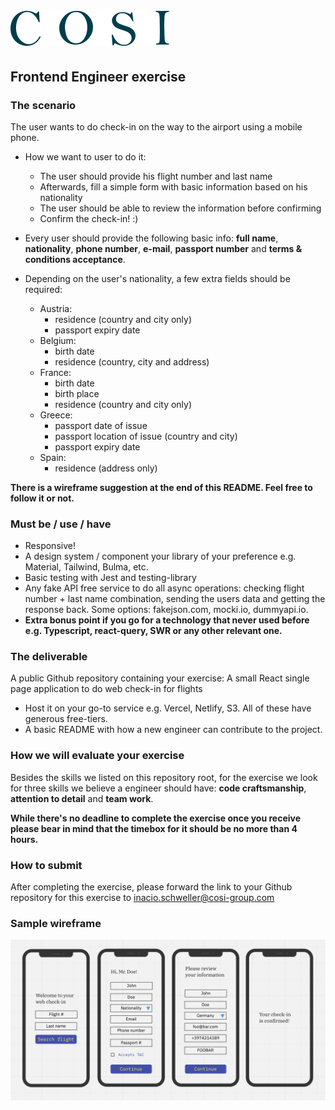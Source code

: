 
# ![Cosi](../cosi.svg)

## Frontend Engineer exercise

### The scenario

The user wants to do check-in on the way to the airport using a mobile phone.

- How we want to user to do it:
  - The user should provide his flight number and last name
  - Afterwards, fill a simple form with basic information based on his nationality
  - The user should be able to review the information before confirming
  - Confirm the check-in! :)

- Every user should provide the following basic info: **full name**, **nationality**, **phone number**, **e-mail**, **passport number** and **terms & conditions acceptance**.
- Depending on the user's nationality, a few extra fields should be required:
  - Austria:
    - residence (country and city only)
    - passport expiry date
  - Belgium:
    - birth date
    - residence (country, city and address)
  - France:
    - birth date
    - birth place
    - residence (country and city only)
  - Greece:
    - passport date of issue
    - passport location of issue (country and city)
    - passport expiry date
  - Spain:
    - residence (address only)

**There is a wireframe suggestion at the end of this README. Feel free to follow it or not.**

### Must be / use / have

- Responsive!
- A design system / component your library of your preference e.g. Material, Tailwind, Bulma, etc.
- Basic testing with Jest and testing-library
- Any fake API free service to do all async operations: checking flight number + last name combination, sending the users data and getting the response back. Some options: fakejson.com, mocki.io, dummyapi.io.
- **Extra bonus point if you go for a technology that never used before e.g. Typescript, react-query, SWR or any other relevant one.**

### The deliverable

A public Github repository containing your exercise: A small React single page application to do web check-in for flights

- Host it on your go-to service e.g. Vercel, Netlify, S3. All of these have generous free-tiers.
- A basic README with how a new engineer can contribute to the project.

### How we will evaluate your exercise

Besides the skills we listed on this repository root, for the exercise we look for three skills we believe a engineer should have: **code craftsmanship**, **attention to detail** and **team work**.

**While there's no deadline to complete the exercise once you receive please bear in mind that the timebox for it should be no more than 4 hours.**

### **How to submit**

After completing the exercise, please forward the link to your Github repository for this exercise to inacio.schweller@cosi-group.com

### Sample wireframe

![Sample wireframe](./wireframe.png)
